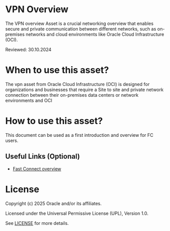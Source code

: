 # VPN Overview
 
The VPN overview Asset is a crucial networking overview that enables secure and private communication between different networks, such as on-premises networks and cloud environments like Oracle Cloud Infrastructure (OCI).
 
Reviewed: 30.10.2024

# When to use this asset?
 
The vpn asset from Oracle Cloud Infrastructure (OCI) is designed for organizations and businesses that require a Site to site and private network connection between their on-premises data centers or network environments and OCI
 
# How to use this asset?
 
This document can be used as a first introduction and overview for FC users.
 
## Useful Links (Optional)

- [Fast Connect overview ](files/OCI%20Connectivity%20VPN-Connect.pdf)

 
# License

Copyright (c) 2025 Oracle and/or its affiliates.

Licensed under the Universal Permissive License (UPL), Version 1.0.

See [LICENSE](https://github.com/oracle-devrel/technology-engineering/blob/main/LICENSE) for more details.